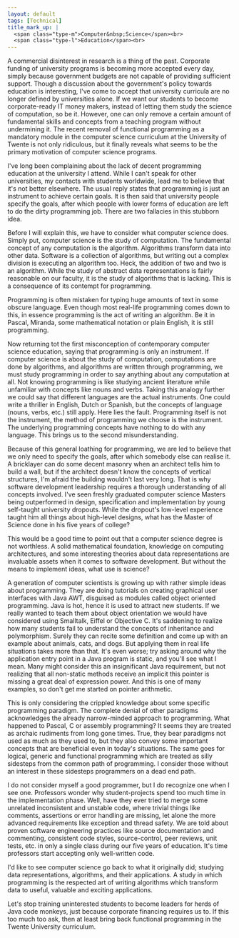 ```yaml
---
layout: default
tags: [Technical]
title_mark_up: |
  <span class="type-m">Computer&nbsp;Science</span><br>
  <span class="type-l">Education</span><br>  
---
```


A commercial disinterest in research is a thing of the past. Corporate funding of university programs is becoming more accepted every day, simply because
government budgets are not capable of providing sufficient support. Though a discussion about the government's policy towards education is interesting, I've come to
accept that university curricula are no longer defined by universities alone. If we want our students to become corporate-ready IT money makers, instead of letting them study the science of computation, so be it. However, one can only remove a certain amount of fundamental skills and concepts from a teaching program without undermining it. The recent removal of functional programming as a mandatory module in the computer science curriculum at the University of Twente is not only ridiculous, but it finally reveals what seems to be the primary motivation of computer science programs. 

I've long been complaining about the lack of decent programming education at the university I attend. While I can't speak for other universities, my contacts with students
worldwide, lead me to believe that it's not better elsewhere. The usual reply states that programming is just an
instrument to achieve certain goals. It is then said that university people specify the goals, after which people with lower forms of education
are left to do the dirty programming job. There are two fallacies in this stubborn idea.
 
Before I will explain this, we have to consider what computer science does. Simply put, computer science is the study of computation.
The fundamental concept of any computation is the algorithm. Algorithms transform data into other data. Software is a collection of
algorithms, but writing out a complex division is executing an algorithm too. Heck, the addition of two and two is an algorithm. While the study of abstract data representations is fairly reasonable on our faculty, it is the study of algorithms that is lacking. This is a consequence of its contempt for programming. 

Programming is often mistaken for typing huge amounts of text in some obscure language. Even though most real-life programming comes down to this, in essence programming is the act of writing an algorithm. Be it in Pascal, Miranda, some mathematical notation or plain English, it is still programming. 

Now returning tot the first misconception of contemporary computer science education, saying that programming is only an instrument. If
computer science is about the study of computation, computations are done by algorithms, and algorithms are written through programming, we must study
programming in order to say anything about any computation at all. Not knowing programming is like studying ancient
literature while unfamiliar with concepts like nouns and verbs. Taking this analogy further we could say that different
languages are the actual instruments. One could write a thriller in English, Dutch or Spanish, but the concepts of
language (nouns, verbs, etc.) still apply. Here lies the fault. Programming itself is not the instrument, the method of programming we
choose is the instrument. The underlying programming concepts have nothing to do with any language. This brings us to the second misunderstanding.

Because of this general loathing for programming, we are led to believe that we only need to specify the goals, after which somebody else can realise it. A bricklayer can do some decent masonry when an architect tells him to build a wall, but if the architect doesn't know the concepts of vertical structures, I'm afraid the building wouldn't last very long. That is why software development leadership requires a thorough understanding of all concepts involved. I've seen freshly graduated computer science Masters being outperformed in design, specification and implementation by young self-taught university dropouts. While the dropout's low-level experience taught him all things about high-level designs, what has the Master of Science done in his five years of college?

This would be a good time to point out that a computer science degree is not worthless. A solid mathematical foundation, knowledge on computing architectures, and
some interesting theories about data representations are invaluable assets when it comes to software development. But without the means to implement
ideas, what use is science? 

A generation of computer scientists is growing up with rather simple ideas about programming. They are doing tutorials on creating graphical user interfaces
with Java AWT, disguised as modules called object oriented programming. Java is hot, hence it is used to attract new students. If we really
wanted to teach them about object orientation we would have considered using Smalltalk, Eiffel or Objective C. It's saddening to realize how many
students fail to understand the concepts of inheritance and polymorphism. Surely they can recite some definition and come up with an example about
animals, cats, and dogs. But applying them in real life situations takes more than that. It's even worse; try asking around why the application entry point in a Java program is static, and you'll see what I mean. Many might consider this an insignificant Java requirement, but not realizing that all non-static methods receive an implicit this pointer is missing a great deal of expression power. And this is one of many examples, so don't get me started on pointer arithmetic. 

This is only considering the crippled knowledge about some specific programming paradigm. The complete denial of other paradigms acknowledges the already narrow-minded approach to programming. What happened to Pascal, C or assembly programming? It seems they are treated as archaic rudiments from long gone times. True, they bear paradigms not used as much as they used to, but they also convey some important concepts that are beneficial even in today's situations. The same goes for logical, generic and functional programming which are treated as silly sidesteps from the common path of programming. I consider those without an interest in these sidesteps programmers on a dead end path. 

I do not consider myself a good programmer, but I do recognize one when I see one. Professors wonder why student-projects spend too much time in the implementation phase. Well, have they ever tried to merge some unrelated inconsistent and unstable code, where trivial things like comments, assertions or error handling are missing, let alone the more advanced requirements like exception and thread safety. We are told about proven software engineering practices like source documentation and commenting, consistent code styles, source-control, peer reviews, unit tests, etc. in only a single class during our five years of education. It's time professors start accepting only well-written code. 

I'd like to see computer science go back to what it originally did; studying data representations, algorithms, and their applications. A study in which programming is the respected art of writing algorithms which transform data to useful, valuable and exciting applications. 

Let's stop training uninterested students to become leaders for herds of Java code monkeys, just because corporate financing requires us to. If this too much too ask, then at least bring back functional programming in the Twente University curriculum. 
